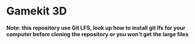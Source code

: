 # Gamekit 3D

**Note: this repository use Git LFS, look up how to install git lfs for your computer before cloning the repository or you won't get the large files**
